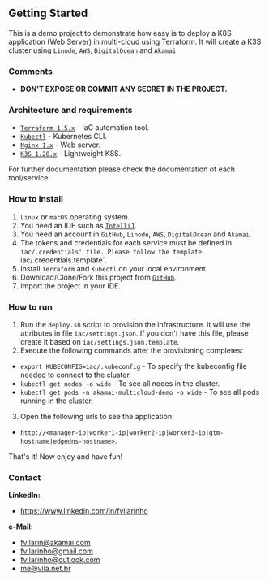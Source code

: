 Getting Started
---------------
This is a demo project to demonstrate how easy is to deploy a K8S application (Web Server) in multi-cloud using 
Terraform. It will create a K3S cluster using `Linode`, `AWS`, `DigitalOcean` and `Akamai`

### Comments
- **DON'T EXPOSE OR COMMIT ANY SECRET IN THE PROJECT.**

### Architecture and requirements
- [`Terraform 1.5.x`](https://www.terraform.io) - IaC automation tool.
- [`Kubectl`](https://kubernetes.io/docs/tasks/tools/) - Kubernetes CLI.
- [`Nginx 1.x`](https://www.nginx.com) - Web server.
- [`K3S 1.28.x`](https://k3s.io) - Lightweight K8S.

For further documentation please check the documentation of each tool/service.

### How to install
1. `Linux` or `macOS` operating system.
2. You need an IDE such as [`IntelliJ`](https://www.jetbrains.com/pt-br/idea).
3. You need an account in `GitHub`, `Linode`, `AWS`, `DigitalOcean` and `Akamai`.
4. The tokens and credentials for each service must be defined in `iac/.credentials' file. Please follow the template 
`iac/.credentials.template`.
5. Install `Terraform` and `Kubectl` on your local environment.
6. Download/Clone/Fork this project from [`GitHub`](https://www.github.com/fvilarinho/akamai-multicloud-demo).
7. Import the project in your IDE.

### How to run
1. Run the `deploy.sh` script to provision the infrastructure. it will use the attributes in file `iac/settings.json`. 
If you don't have this file, please create it based on `iac/settings.json.template`. 
2. Execute the following commands after the provisioning completes:
- `export KUBECONFIG=iac/.kubeconfig` - To specify the kubeconfig file needed to connect to the cluster.
- `kubectl get nodes -o wide` - To see all nodes in the cluster.
- `kubectl get pods -n akamai-multicloud-demo -o wide` - To see all pods running in the cluster.
3. Open the following urls to see the application:
- `http://<manager-ip|worker1-ip|worker2-ip|worker3-ip|gtm-hostname|edgedns-hostname>`. 

That's it! Now enjoy and have fun!

### Contact
**LinkedIn:**
- https://www.linkedin.com/in/fvilarinho

**e-Mail:**
- fvilarin@akamai.com
- fvilarinho@gmail.com
- fvilarinho@outlook.com
- me@vila.net.br